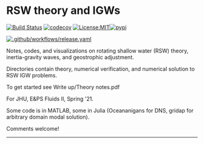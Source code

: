 RSW theory and IGWs
==============================
[![Build Status](https://github.com/ThomasHaine/rsw_theory_and_igws/workflows/Tests/badge.svg)](https://github.com/ThomasHaine/rsw_theory_and_igws/actions)
[![codecov](https://codecov.io/gh/ThomasHaine/rsw_theory_and_igws/branch/main/graph/badge.svg)](https://codecov.io/gh/ThomasHaine/rsw_theory_and_igws)
[![License:MIT](https://img.shields.io/badge/License-MIT-lightgray.svg?style=flt-square)](https://opensource.org/licenses/MIT)[![pypi](https://img.shields.io/pypi/v/rsw_theory_and_igws.svg)](https://pypi.org/project/rsw_theory_and_igws)
<!-- [![conda-forge](https://img.shields.io/conda/dn/conda-forge/rsw_theory_and_igws?label=conda-forge)](https://anaconda.org/conda-forge/rsw_theory_and_igws) 
-->
<!--[![Documentation Status](https://readthedocs.org/projects/rsw_theory_and_igws/badge/?version=latest)](https://rsw_theory_and_igws.readthedocs.io/en/latest/?badge=latest)-->
[![.github/workflows/release.yaml](https://github.com/ThomasHaine/RSW-theory-and-IGWs/actions/workflows/release.yaml/badge.svg)](https://github.com/ThomasHaine/RSW-theory-and-IGWs/actions/workflows/release.yaml)


Notes, codes, and visualizations on rotating shallow water (RSW) theory, inertia-gravity waves, and geostrophic adjustment.

Directories contain theory, numerical verification, and numerical solution to RSW IGW problems.

To get started see Write up/Theory notes.pdf

For JHU, E\&PS Fluids II, Spring '21.

Some code is in MATLAB, some in Julia (Oceananigans for DNS, gridap for arbitrary domain modal solution).

Comments welcome!

--------
